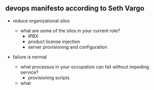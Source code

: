 ## devops manifesto according to Seth Vargo
- reduce organizational silos
    - what are some of the silos in your current role?
        - IPBX
        - product license injection
        - server provisioning and configuration

- failure is normal
    - what processus in your occupation can fail without impeding service?
        - provisioning scripts
    - what  

